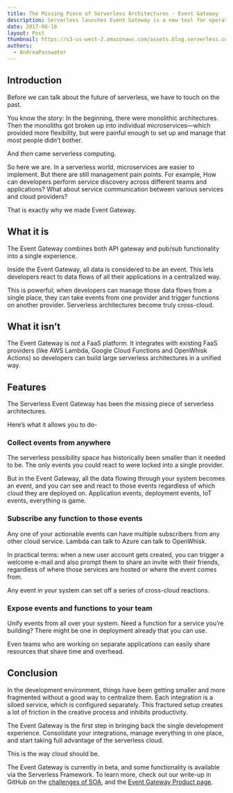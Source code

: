 ```yaml
---
title: The Missing Piece of Serverless Architectures - Event Gateway
description: Serverless launches Event Gateway is a new tool for operating serverless architectures. React to any event, with any function, on any cloud.
date: 2017-08-18
layout: Post
thumbnail: https://s3-us-west-2.amazonaws.com/assets.blog.serverless.com/Event_gateway_blog_image.jpg
authors:
  - AndreaPasswater
---
```


## Introduction

Before we can talk about the future of serverless, we have to touch on the past.

You know the story: In the beginning, there were monolithic architectures. Then the monoliths got broken up into individual microservices—which provided more flexibility, but were painful enough to set up and manage that most people didn’t bother.

And *then* came serverless computing.

So here we are. In a serverless world, microservices are easier to implement. But there are still management pain points. For example, How can developers perform service discovery across different teams and applications? What about service communication between various services and cloud providers?

That is exactly why we made Event Gateway.

## What it is

The Event Gateway combines both API gateway and pub/sub functionality into a single experience.

Inside the Event Gateway, all data is considered to be an event. This lets developers react to data flows of all their applications in a centralized way.

This is powerful; when developers can manage those data flows from a single place, they can take events from one provider and trigger functions on another provider. Serverless architectures become truly cross-cloud.

## What it isn’t

The Event Gateway is *not* a FaaS platform. It integrates with existing FaaS providers (like AWS Lambda, Google Cloud Functions and OpenWhisk Actions) so developers can build large serverless architectures in a unified way.

## Features

The Serverless Event Gateway has been the missing piece of serverless architectures.

Here’s what it allows you to do-

### Collect events from anywhere

The serverless possibility space has historically been smaller than it needed to be. The only events you could react to were locked into a single provider.

But in the Event Gateway, all the data flowing through your system becomes an event, and you can see and react to those events regardless of which cloud they are deployed on. Application events, deployment events, IoT events, everything is game.

### Subscribe any function to those events

Any one of your actionable events can have multiple subscribers from any other cloud service. Lambda can talk to Azure can talk to OpenWhisk.

In practical terms: when a new user account gets created, you can trigger a welcome e-mail and also prompt them to share an invite with their friends, regardless of where those services are hosted or where the event comes from.

Any event in your system can set off a series of cross-cloud reactions. 

### Expose events and functions to your team

Unify events from all over your system. Need a function for a service you’re building? There might be one in deployment already that you can use.

Even teams who are working on separate applications can easily share resources that shave time and overhead.

## Conclusion

In the development environment, things have been getting smaller and more fragmented without a good way to centralize them. Each integration is a siloed service, which is configured separately. This fractured setup creates a lot of friction in the creative process and inhibits productivity.

The Event Gateway is the first step in bringing back the single development experience. Consolidate your integrations, manage everything in one place, and start taking full advantage of the serverless cloud.

This is the way cloud should be.

The Event Gateway is currently in beta, and some functionality is available via the Serverless Framework. To learn more, check out our write-up in GitHub on the [challenges of SOA](https://github.com/serverless/event-gateway#background), and the [Event Gateway Product page](https://github.com/serverless/product#event-gateway).
